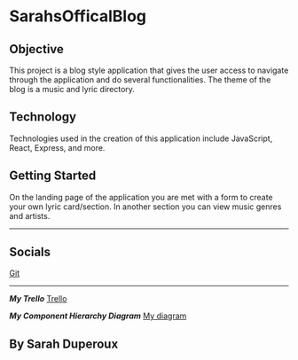 # SarahsOfficalBlog

## Objective

This project is a blog style application that gives the user access to navigate through the application and do several functionalities. The theme of the blog is a music and lyric directory.

## Technology

Technologies used in the creation of this application include JavaScript, React, Express, and more.

## Getting Started

On the landing page of the application you are met with a form to create your own lyric card/section. In another section you can view music genres and artists.

---

## Socials

[Git](www.Github.com)

---

**_My Trello_**
[Trello](https://trello.com/invite/b/AVq2i6pV/ATTIb1c8da86d6717d4b9046e5657a7c2a816/react-proj7B5E8F5ect)

**_My Component Hierarchy Diagram_**
[My diagram](https://lucid.app/lucidchart/6ac7b826-ecb1-4d10-9074-6b87f1d35cf5/edit?view_items=TQR1CGhj1YIi&invitationId=inv_83f23eac-2373-4e00-9282-13dc0f27552f)

## By Sarah Duperoux

